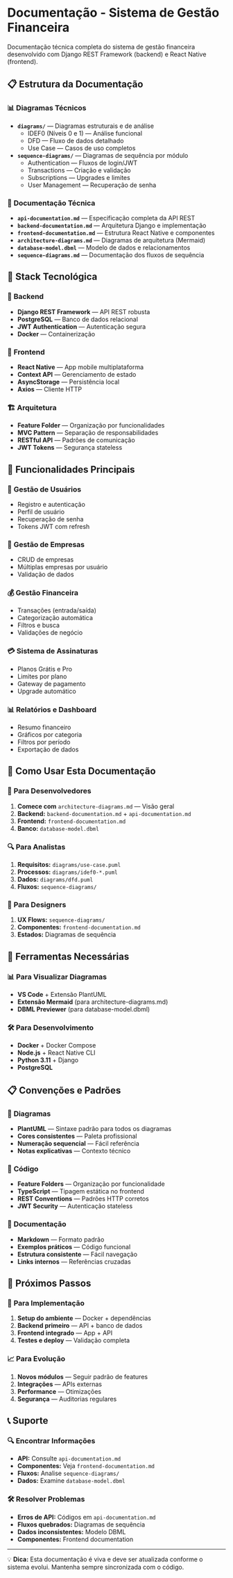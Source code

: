 # Documentação - Sistema de Gestão Financeira

Documentação técnica completa do sistema de gestão financeira desenvolvido com Django REST Framework (backend) e React Native (frontend).

## 📋 Estrutura da Documentação

### 📊 **Diagramas Técnicos**
- **`diagrams/`** — Diagramas estruturais e de análise
  - IDEF0 (Níveis 0 e 1) — Análise funcional
  - DFD — Fluxo de dados detalhado
  - Use Case — Casos de uso completos
- **`sequence-diagrams/`** — Diagramas de sequência por módulo
  - Authentication — Fluxos de login/JWT
  - Transactions — Criação e validação
  - Subscriptions — Upgrades e limites
  - User Management — Recuperação de senha

### 📖 **Documentação Técnica**
- **`api-documentation.md`** — Especificação completa da API REST
- **`backend-documentation.md`** — Arquitetura Django e implementação
- **`frontend-documentation.md`** — Estrutura React Native e componentes
- **`architecture-diagrams.md`** — Diagramas de arquitetura (Mermaid)
- **`database-model.dbml`** — Modelo de dados e relacionamentos
- **`sequence-diagrams.md`** — Documentação dos fluxos de sequência

## 🎯 Stack Tecnológica

### 🔧 **Backend**
- **Django REST Framework** — API REST robusta
- **PostgreSQL** — Banco de dados relacional
- **JWT Authentication** — Autenticação segura
- **Docker** — Containerização

### 📱 **Frontend**
- **React Native** — App mobile multiplataforma
- **Context API** — Gerenciamento de estado
- **AsyncStorage** — Persistência local
- **Axios** — Cliente HTTP

### 🏗️ **Arquitetura**
- **Feature Folder** — Organização por funcionalidades
- **MVC Pattern** — Separação de responsabilidades
- **RESTful API** — Padrões de comunicação
- **JWT Tokens** — Segurança stateless

## 🚀 Funcionalidades Principais

### 👤 **Gestão de Usuários**
- Registro e autenticação
- Perfil de usuário
- Recuperação de senha
- Tokens JWT com refresh

### 🏢 **Gestão de Empresas**
- CRUD de empresas
- Múltiplas empresas por usuário
- Validação de dados

### 💰 **Gestão Financeira**
- Transações (entrada/saída)
- Categorização automática
- Filtros e busca
- Validações de negócio

### 💳 **Sistema de Assinaturas**
- Planos Grátis e Pro
- Limites por plano
- Gateway de pagamento
- Upgrade automático

### 📊 **Relatórios e Dashboard**
- Resumo financeiro
- Gráficos por categoria
- Filtros por período
- Exportação de dados

## 📖 Como Usar Esta Documentação

### 🎯 **Para Desenvolvedores**
1. **Comece com** `architecture-diagrams.md` — Visão geral
2. **Backend:** `backend-documentation.md` + `api-documentation.md`
3. **Frontend:** `frontend-documentation.md`
4. **Banco:** `database-model.dbml`

### 🔍 **Para Analistas**
1. **Requisitos:** `diagrams/use-case.puml`
2. **Processos:** `diagrams/idef0-*.puml`
3. **Dados:** `diagrams/dfd.puml`
4. **Fluxos:** `sequence-diagrams/`

### 🎨 **Para Designers**
1. **UX Flows:** `sequence-diagrams/`
2. **Componentes:** `frontend-documentation.md`
3. **Estados:** Diagramas de sequência

## 🔧 Ferramentas Necessárias

### 📊 **Para Visualizar Diagramas**
- **VS Code** + Extensão PlantUML
- **Extensão Mermaid** (para architecture-diagrams.md)
- **DBML Previewer** (para database-model.dbml)

### 🛠️ **Para Desenvolvimento**
- **Docker** + Docker Compose
- **Node.js** + React Native CLI
- **Python 3.11** + Django
- **PostgreSQL**

## 📋 Convenções e Padrões

### 🎨 **Diagramas**
- **PlantUML** — Sintaxe padrão para todos os diagramas
- **Cores consistentes** — Paleta profissional
- **Numeração sequencial** — Fácil referência
- **Notas explicativas** — Contexto técnico

### 📝 **Código**
- **Feature Folders** — Organização por funcionalidade
- **TypeScript** — Tipagem estática no frontend
- **REST Conventions** — Padrões HTTP corretos
- **JWT Security** — Autenticação stateless

### 📖 **Documentação**
- **Markdown** — Formato padrão
- **Exemplos práticos** — Código funcional
- **Estrutura consistente** — Fácil navegação
- **Links internos** — Referências cruzadas

## 🚀 Próximos Passos

### 🔄 **Para Implementação**
1. **Setup do ambiente** — Docker + dependências
2. **Backend primeiro** — API + banco de dados
3. **Frontend integrado** — App + API
4. **Testes e deploy** — Validação completa

### 📈 **Para Evolução**
1. **Novos módulos** — Seguir padrão de features
2. **Integrações** — APIs externas
3. **Performance** — Otimizações
4. **Segurança** — Auditorias regulares

## 📞 Suporte

### 🔍 **Encontrar Informações**
- **API:** Consulte `api-documentation.md`
- **Componentes:** Veja `frontend-documentation.md`
- **Fluxos:** Analise `sequence-diagrams/`
- **Dados:** Examine `database-model.dbml`

### 🛠️ **Resolver Problemas**
- **Erros de API:** Códigos em `api-documentation.md`
- **Fluxos quebrados:** Diagramas de sequência
- **Dados inconsistentes:** Modelo DBML
- **Componentes:** Frontend documentation

---

💡 **Dica:** Esta documentação é viva e deve ser atualizada conforme o sistema evolui. Mantenha sempre sincronizada com o código.